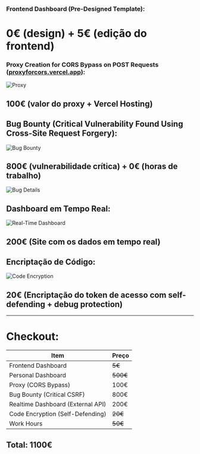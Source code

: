 ### **Frontend Dashboard (Pre-Designed Template):**  
<h1> <b>0€</b> (design) + <b>5€</b> (edição do frontend) </h1> 

### **Proxy Creation for CORS Bypass on POST Requests ([proxyforcors.vercel.app](https://proxyforcors.vercel.app/)):**  

![Proxy](https://i.ibb.co/ccvLnxnb/IMG-20250129-172959.jpg)  

<h2> <b>100€</b> (valor do proxy + Vercel Hosting) </h2>

## **Bug Bounty (Critical Vulnerability Found Using Cross-Site Request Forgery):**  

![Bug Bounty](https://i.ibb.co/svvd9Csv/IMG-20250129-172946.jpg)

<h2> <b>800€</b> (vulnerabilidade crítica) + <b>0€</b> (horas de trabalho) </h2>

![Bug Details](https://i.ibb.co/wFxD2jdF/IMG-20250129-132508.png)  

## **Dashboard em Tempo Real:**  

![Real-Time Dashboard](https://i.ibb.co/WN28T5Qm/1738223970655.jpg)

<h2> <b>200€</b> (Site com os dados em tempo real)  </h2>

## **Encriptação de Código:**  

![Code Encryption](https://i.ibb.co/3mj5VLmh/Screenshot-2025-01-29-19-37-08-052-com-android-chrome-edit.jpg)

<h2> <b>20€</b> (Encriptação do token de acesso com self-defending + debug protection)  </h2>

---

# **Checkout:**  

| Item | Preço |
|-------------------------------|----------|
| Frontend Dashboard | ~~5€~~ |
| Personal Dashboard | ~~500€~~ |
| Proxy (CORS Bypass) | 100€ |
| Bug Bounty (Critical CSRF) | 800€ |
| Realtime Dashboard (External API) | 200€ |
| Code Encryption (Self-Defending) | ~~20€~~ |
| Work Hours | ~~50€~~ |

## **Total:** **1100€**
